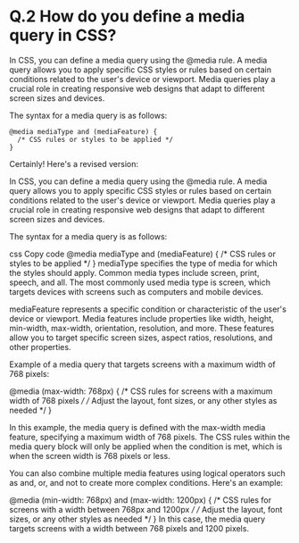 # Q.2 How do you define a media query in CSS?



In CSS, you can define a media query using the @media rule. A media query allows you to apply specific CSS styles or rules based on certain conditions related to the user's device or viewport. Media queries play a crucial role in creating responsive web designs that adapt to different screen sizes and devices.

The syntax for a media query is as follows:


```
@media mediaType and (mediaFeature) {
  /* CSS rules or styles to be applied */
}
```




Certainly! Here's a revised version:

In CSS, you can define a media query using the @media rule. A media query allows you to apply specific CSS styles or rules based on certain conditions related to the user's device or viewport. Media queries play a crucial role in creating responsive web designs that adapt to different screen sizes and devices.

The syntax for a media query is as follows:

css
Copy code
@media mediaType and (mediaFeature) {
  /* CSS rules or styles to be applied */
}
mediaType specifies the type of media for which the styles should apply. Common media types include screen, print, speech, and all. The most commonly used media type is screen, which targets devices with screens such as computers and mobile devices.

mediaFeature represents a specific condition or characteristic of the user's device or viewport. Media features include properties like width, height, min-width, max-width, orientation, resolution, and more. These features allow you to target specific screen sizes, aspect ratios, resolutions, and other properties.

Example of a media query that targets screens with a maximum width of 768 pixels:

@media (max-width: 768px) {
  /* CSS rules for screens with a maximum width of 768 pixels */
  /* Adjust the layout, font sizes, or any other styles as needed */
}

In this example, the media query is defined with the max-width media feature, specifying a maximum width of 768 pixels. The CSS rules within the media query block will only be applied when the condition is met, which is when the screen width is 768 pixels or less.

You can also combine multiple media features using logical operators such as and, or, and not to create more complex conditions. Here's an example:

@media (min-width: 768px) and (max-width: 1200px) {
  /* CSS rules for screens with a width between 768px and 1200px */
  /* Adjust the layout, font sizes, or any other styles as needed */
}
In this case, the media query targets screens with a width between 768 pixels and 1200 pixels.